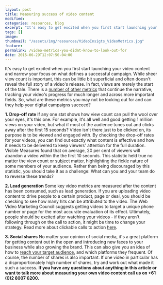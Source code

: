 ```yaml
---
layout: post
title: Measuring success of video content
modified:
categories: resources, blog
excerpt: "It's easy to get excited when you first start launching your video content but there are a few metrics you need to focus on. It's not just views count you need to consider."
tags: []
image:
thumbnail: "/assets/img/resources/VideoInsigts_VideoMetrics.jpg"
feature:
permalink: /video-metrics-you-didnt-know-to-look-out-for
date: 2015-06-29T12:07:50-04:00
---
```


It's easy to get excited when you first start launching your video content and narrow your focus on what defines a successful campaign. While sheer view count is important, this can be little bit superficial and often doesn't reveal the full story of a video's release. In fact, views are merely the start of the tale. There is a <a href="/platform/">number of other metrics</a> that continue the narrative, tracking your video's progress for much longer and across more important fields. So, what are these metrics you may not be looking out for and can they help your digital campaigns succeed?

<strong>1. Drop-off rate</strong> If any one stat shows how view count can pull the wool over your eyes, it's this one. For example, it's all well and good getting 1 million views on your video, but what if most of the audience tunes out and clicks away after the first 15 seconds? Video isn't there just to be clicked on, its purpose is to be viewed and engaged with. By checking the drop-off rates for your videos, you can find out exactly what content is effective and how it needs to be delivered to keep viewers' attention for the full duration. Visible Measures found that on average, 20 per cent of viewers will abandon a video within the the first 10 seconds. This statistic held true no matter the view count or subject matter, highlighting the fickle nature of some members of your audience. Rather than being discouraged by this statistic, you should take it as a challenge: What can you and your team do to reverse these trends?

<strong>2. Lead generation</strong> Some key video metrics are measured after the content has been consumed, such as lead generation. If you are uploading video content to drive people to a certain product, page or deal, you should be checking to see how many hits can be attributed to the video. The Web Video Marketing Council suggests getting videos to target a unique phone number or page for the most accurate evaluation of its effect. Ultimately, people should be excited after watching your videos - if they aren't following through on the call to action, it might be time to change your strategy. Read more about clickable calls to action <a href="/take-the-next-step-with-clickable-calls-to-action/">here</a>.

<strong>3. Social shares</strong> No matter your opinion of social media, it's a great platform for getting content out in the open and introducing new faces to your business while also growing the brand. This can also give you an idea of how to <a href="/platform/">reach your target audience</a>, and which platforms they frequent. Of course, the number of shares is also important. If one video in particular has a disproportionately high number of shares, try and work out what made it such a success. <strong>If you have any questions about anything in this article or want to talk more about measuring your own video content call us on +61 (0)2 8007 6200.</strong>